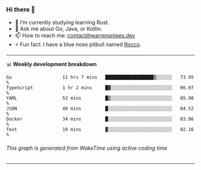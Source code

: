 ### Hi there 👋

- 🌱 I’m currently studying learning Rust.
- 💬 Ask me about Go, Java, or Kotlin.
- 📫 How to reach me: contact@warrensnipes.dev
- ⚡ Fun fact: I have a blue nose pitbull named [Rocco](https://i.imgur.com/iLsSCKu.jpg).

-------

📊 **Weekly development breakdown**
<!--START_SECTION:waka-->

```text
Go                   11 hrs 7 mins   ██████████████████▒░░░░░░   73.95 %
TypeScript           1 hr 2 mins     █▓░░░░░░░░░░░░░░░░░░░░░░░   06.97 %
YAML                 53 mins         █▒░░░░░░░░░░░░░░░░░░░░░░░   05.90 %
JSON                 40 mins         █░░░░░░░░░░░░░░░░░░░░░░░░   04.52 %
Docker               34 mins         █░░░░░░░░░░░░░░░░░░░░░░░░   03.86 %
Text                 19 mins         ▓░░░░░░░░░░░░░░░░░░░░░░░░   02.16 %
```

<!--END_SECTION:waka-->
###### *This graph is generated from WakeTime using active coding time*
-------

